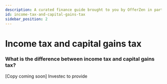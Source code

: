 ```yaml
---
description: A curated finance guide brought to you by OfferZen in partnership with Investec.
id: income-tax-and-capital-gains-tax
sidebar_position: 2
---
```


# Income tax and capital gains tax

### What is the difference between income tax and capital gains tax?&#x20;

\[Copy coming soon] Investec to provide
